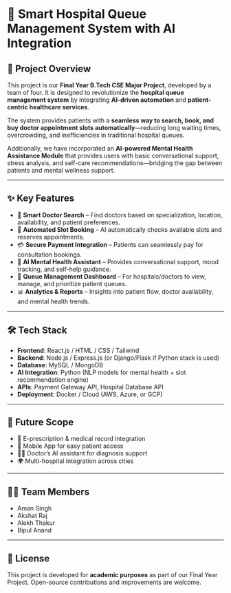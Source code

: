 

# 🏥 Smart Hospital Queue Management System with AI Integration

## 📌 Project Overview

This project is our **Final Year B.Tech CSE Major Project**, developed by a team of four. It is designed to revolutionize the **hospital queue management system** by integrating **AI-driven automation** and **patient-centric healthcare services**.

The system provides patients with a **seamless way to search, book, and buy doctor appointment slots automatically**—reducing long waiting times, overcrowding, and inefficiencies in traditional hospital queues.

Additionally, we have incorporated an **AI-powered Mental Health Assistance Module** that provides users with basic conversational support, stress analysis, and self-care recommendations—bridging the gap between patients and mental wellness support.

---

## ✨ Key Features

* 🔎 **Smart Doctor Search** – Find doctors based on specialization, location, availability, and patient preferences.
* 📅 **Automated Slot Booking** – AI automatically checks available slots and reserves appointments.
* 💳 **Secure Payment Integration** – Patients can seamlessly pay for consultation bookings.
* 🤖 **AI Mental Health Assistant** – Provides conversational support, mood tracking, and self-help guidance.
* 🏥 **Queue Management Dashboard** – For hospitals/doctors to view, manage, and prioritize patient queues.
* 📊 **Analytics & Reports** – Insights into patient flow, doctor availability, and mental health trends.

---

## 🛠️ Tech Stack

* **Frontend**: React.js / HTML / CSS / Tailwind
* **Backend**: Node.js / Express.js (or Django/Flask if Python stack is used)
* **Database**: MySQL / MongoDB
* **AI Integration**: Python (NLP models for mental health + slot recommendation engine)
* **APIs**: Payment Gateway API, Hospital Database API
* **Deployment**: Docker / Cloud (AWS, Azure, or GCP)

---

## 🚀 Future Scope

* 🧾 E-prescription & medical record integration
* 📱 Mobile App for easy patient access
* 🧑‍⚕️ Doctor’s AI assistant for diagnosis support
* 🌍 Multi-hospital integration across cities

---

## 👨‍💻 Team Members

* Aman Singh
* Akshat Raj
* Alekh Thakur
* Bipul Anand

---

## 📄 License

This project is developed for **academic purposes** as part of our Final Year Project. Open-source contributions and improvements are welcome.
